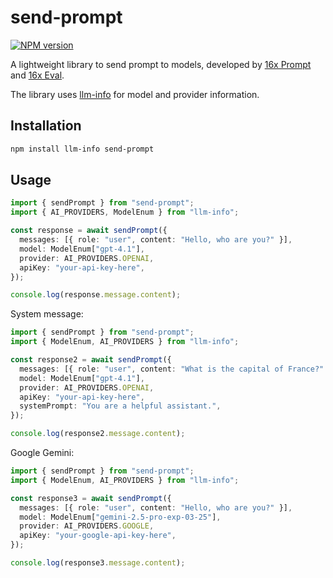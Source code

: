 # send-prompt

[![NPM version](https://img.shields.io/npm/v/send-prompt)](https://www.npmjs.com/package/send-prompt)

A lightweight library to send prompt to models, developed by [16x Prompt](https://prompt.16x.engineer) and [16x Eval](https://eval.16x.engineer).

The library uses [llm-info](https://www.npmjs.com/package/llm-info) for model and provider information.

## Installation

```bash
npm install llm-info send-prompt
```

## Usage

```typescript
import { sendPrompt } from "send-prompt";
import { AI_PROVIDERS, ModelEnum } from "llm-info";

const response = await sendPrompt({
  messages: [{ role: "user", content: "Hello, who are you?" }],
  model: ModelEnum["gpt-4.1"],
  provider: AI_PROVIDERS.OPENAI,
  apiKey: "your-api-key-here",
});

console.log(response.message.content);
```

System message:

```typescript
import { sendPrompt } from "send-prompt";
import { ModelEnum, AI_PROVIDERS } from "llm-info";

const response2 = await sendPrompt({
  messages: [{ role: "user", content: "What is the capital of France?" }],
  model: ModelEnum["gpt-4.1"],
  provider: AI_PROVIDERS.OPENAI,
  apiKey: "your-api-key-here",
  systemPrompt: "You are a helpful assistant.",
});

console.log(response2.message.content);
```

Google Gemini:

```typescript
import { sendPrompt } from "send-prompt";
import { ModelEnum, AI_PROVIDERS } from "llm-info";

const response3 = await sendPrompt({
  messages: [{ role: "user", content: "Hello, who are you?" }],
  model: ModelEnum["gemini-2.5-pro-exp-03-25"],
  provider: AI_PROVIDERS.GOOGLE,
  apiKey: "your-google-api-key-here",
});

console.log(response3.message.content);
```
